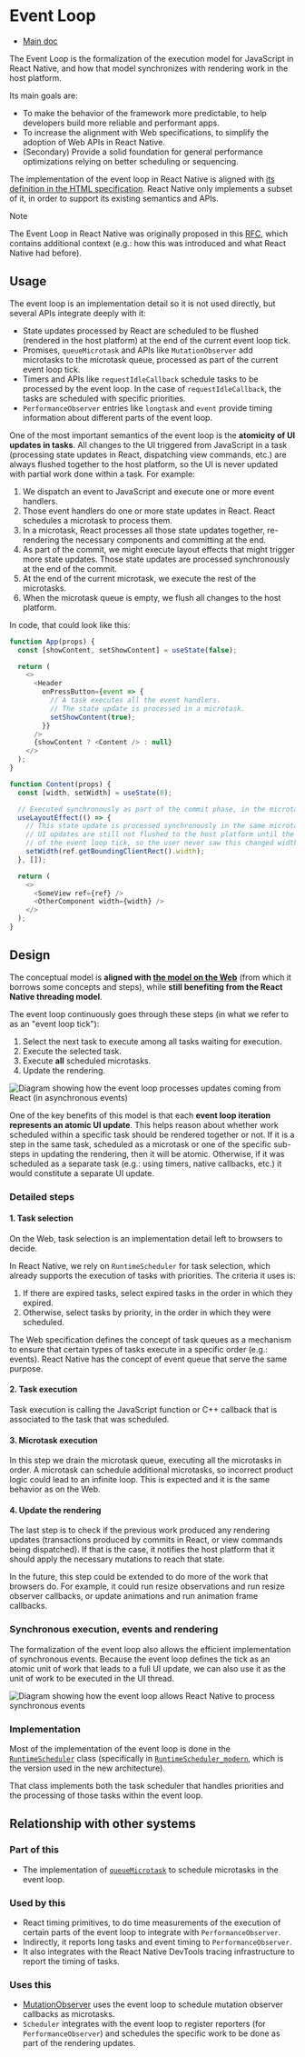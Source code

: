 # Event Loop

- [Main doc](../../../../../../../__docs__/README.md)

The Event Loop is the formalization of the execution model for JavaScript in
React Native, and how that model synchronizes with rendering work in the host
platform.

Its main goals are:

- To make the behavior of the framework more predictable, to help developers
  build more reliable and performant apps.
- To increase the alignment with Web specifications, to simplify the adoption of
  Web APIs in React Native.
- (Secondary) Provide a solid foundation for general performance optimizations
  relying on better scheduling or sequencing.

The implementation of the event loop in React Native is aligned with
[its definition in the HTML specification](https://html.spec.whatwg.org/multipage/webappapis.html#event-loop-processing-model).
React Native only implements a subset of it, in order to support its existing
semantics and APIs.

> [!NOTE]
>
> The Event Loop in React Native was originally proposed in this
> [RFC](https://github.com/react-native-community/discussions-and-proposals/blob/main/proposals/0744-well-defined-event-loop.md),
> which contains additional context (e.g.: how this was introduced and what
> React Native had before).

## Usage

The event loop is an implementation detail so it is not used directly, but
several APIs integrate deeply with it:

- State updates processed by React are scheduled to be flushed (rendered in the
  host platform) at the end of the current event loop tick.
- Promises, `queueMicrotask` and APIs like `MutationObserver` add microtasks to
  the microtask queue, processed as part of the current event loop tick.
- Timers and APIs like `requestIdleCallback` schedule tasks to be processed by
  the event loop. In the case of `requestIdleCallback`, the tasks are scheduled
  with specific priorities.
- `PerformanceObserver` entries like `longtask` and `event` provide timing
  information about different parts of the event loop.

One of the most important semantics of the event loop is the **atomicity of UI
updates in tasks**. All changes to the UI triggered from JavaScript in a task
(processing state updates in React, dispatching view commands, etc.) are always
flushed together to the host platform, so the UI is never updated with partial
work done within a task. For example:

1. We dispatch an event to JavaScript and execute one or more event handlers.
2. Those event handlers do one or more state updates in React. React schedules a
   microtask to process them.
3. In a microtask, React processes all those state updates together,
   re-rendering the necessary components and committing at the end.
4. As part of the commit, we might execute layout effects that might trigger
   more state updates. Those state updates are processed synchronously at the
   end of the commit.
5. At the end of the current microtask, we execute the rest of the microtasks.
6. When the microtask queue is empty, we flush all changes to the host platform.

In code, that could look like this:

```javascript
function App(props) {
  const [showContent, setShowContent] = useState(false);

  return (
    <>
      <Header
        onPressButton={event => {
          // A task executes all the event handlers.
          // The state update is processed in a microtask.
          setShowContent(true);
        }}
      />
      {showContent ? <Content /> : null}
    </>
  );
}

function Content(props) {
  const [width, setWidth] = useState(0);

  // Executed synchronously as part of the commit phase, in the microtask.
  useLayoutEffect(() => {
    // This state update is processed synchronously in the same microtask.
    // UI updates are still not flushed to the host platform until the end
    // of the event loop tick, so the user never saw this changed widths.
    setWidth(ref.getBoundingClientRect().width);
  }, []);

  return (
    <>
      <SomeView ref={ref} />
      <OtherComponent width={width} />
    </>
  );
}
```

## Design

The conceptual model is **aligned with
[the model on the Web](https://html.spec.whatwg.org/multipage/webappapis.html#event-loop-processing-model)**
(from which it borrows some concepts and steps), while **still benefiting from
the React Native threading model**.

The event loop continuously goes through these steps (in what we refer to as an
"event loop tick"):

1. Select the next task to execute among all tasks waiting for execution.
2. Execute the selected task.
3. Execute **all** scheduled microtasks.
4. Update the rendering.

![Diagram showing how the event loop processes updates coming from React (in asynchronous events)](./event-loop-async-task.excalidraw.svg)

One of the key benefits of this model is that each **event loop iteration
represents an atomic UI update**. This helps reason about whether work scheduled
within a specific task should be rendered together or not. If it is a step in
the same task, scheduled as a microtask or one of the specific sub-steps in
updating the rendering, then it will be atomic. Otherwise, if it was scheduled
as a separate task (e.g.: using timers, native callbacks, etc.) it would
constitute a separate UI update.

### Detailed steps

#### 1. Task selection

On the Web, task selection is an implementation detail left to browsers to
decide.

In React Native, we rely on `RuntimeScheduler` for task selection, which already
supports the execution of tasks with priorities. The criteria it uses is:

1. If there are expired tasks, select expired tasks in the order in which they
   expired.
2. Otherwise, select tasks by priority, in the order in which they were
   scheduled.

The Web specification defines the concept of task queues as a mechanism to
ensure that certain types of tasks execute in a specific order (e.g.: events).
React Native has the concept of event queue that serve the same purpose.

#### 2. Task execution

Task execution is calling the JavaScript function or C++ callback that is
associated to the task that was scheduled.

#### 3. Microtask execution

In this step we drain the microtask queue, executing all the microtasks in
order. A microtask can schedule additional microtasks, so incorrect product
logic could lead to an infinite loop. This is expected and it is the same
behavior as on the Web.

#### 4. Update the rendering

The last step is to check if the previous work produced any rendering updates
(transactions produced by commits in React, or view commands being dispatched).
If that is the case, it notifies the host platform that it should apply the
necessary mutations to reach that state.

In the future, this step could be extended to do more of the work that browsers
do. For example, it could run resize observations and run resize observer
callbacks, or update animations and run animation frame callbacks.

### Synchronous execution, events and rendering

The formalization of the event loop also allows the efficient implementation of
synchronous events. Because the event loop defines the tick as an atomic unit of
work that leads to a full UI update, we can also use it as the unit of work to
be executed in the UI thread.

![Diagram showing how the event loop allows React Native to process synchronous events](./event-loop-sync-task.excalidraw.svg)

### Implementation

Most of the implementation of the event loop is done in the
[`RuntimeScheduler`](../RuntimeScheduler.h) class (specifically in
[`RuntimeScheduler_modern`](../RuntimeScheduler_Modern.h), which is the version
used in the new architecture).

That class implements both the task scheduler that handles priorities and the
processing of those tasks within the event loop.

## Relationship with other systems

### Part of this

- The implementation of
  [`queueMicrotask`](../../../nativemodule/microtasks/__docs__/README.md) to
  schedule microtasks in the event loop.

### Used by this

- React timing primitives, to do time measurements of the execution of certain
  parts of the event loop to integrate with `PerformanceObserver`.
- Indirectly, it reports long tasks and event timing to `PerformanceObserver`.
- It also integrates with the React Native DevTools tracing infrastructure to
  report the timing of tasks.

### Uses this

- [MutationObserver](../../../../../src/private/webapis/mutationobserver/__docs__/README.md)
  uses the event loop to schedule mutation observer callbacks as microtasks.
- `Scheduler` integrates with the event loop to register reporters (for
  `PerformanceObserver`) and schedules the specific work to be done as part of
  the rendering updates.
